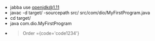  - jabba use openjdk@1.11
 - javac -d target/ -sourcepath src/ src/com/dio/MyFirstProgram.java
 - cd target/
 - java com.dio.MyFirstProgram
 - > Order ={code='code1234'}
